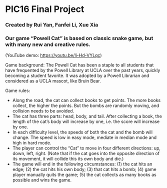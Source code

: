 # PIC16 Final Project
### Created by Rui Yan, Fanfei Li, Xue Xia
### Our game “Powell Cat” is based on classic snake game, but with many new and creative rules. 
(YouTube demo: https://youtu.be/li-Hd-VYLqc)

Game background:
The Powell Cat has been a staple to all students that have frequented by the Powell Library at UCLA over the past years, quickly becoming a student favorite. It was adopted by a Powell Librarian and considered as a UCLA mascot, like Bruin Bear.

Game rules:
- Along the road, the cat can collect books to get points. The more books collect, the higher the points. But the bombs are randomly moving, and collision needs to be avoided.
- The cat has three parts: head, body, and tail. After collecting a book, the length of the cat’s body will increase by one, i.e. the score will increase by one.
- In each difficulty level, the speeds of both the cat and the bomb will change. The speed is low in easy mode, mediate in median mode and high in hard mode.
- The player can control the “Cat” to move in four different directions: up, down, left, right. (Note that if the cat goes into the opposite direction of its movement, it will collide this its own body and die.)
- The game will end in the following circumstances: (1) the cat hits an edge; (2) the cat hits his own body; (3) that cat hits a bomb; (4) game player manually quits the game; (5) the cat collects as many books as possible and wins the game.
